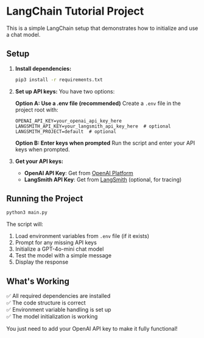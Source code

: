 # LangChain Tutorial Project

This is a simple LangChain setup that demonstrates how to initialize and use a chat model.

## Setup

1. **Install dependencies:**
   ```bash
   pip3 install -r requirements.txt
   ```

2. **Set up API keys:**
   You have two options:

   **Option A: Use a .env file (recommended)**
   Create a `.env` file in the project root with:
   ```
   OPENAI_API_KEY=your_openai_api_key_here
   LANGSMITH_API_KEY=your_langsmith_api_key_here  # optional
   LANGSMITH_PROJECT=default  # optional
   ```

   **Option B: Enter keys when prompted**
   Run the script and enter your API keys when prompted.

3. **Get your API keys:**
   - **OpenAI API Key**: Get from [OpenAI Platform](https://platform.openai.com/api-keys)
   - **LangSmith API Key**: Get from [LangSmith](https://smith.langchain.com/) (optional, for tracing)

## Running the Project

```bash
python3 main.py
```

The script will:
1. Load environment variables from `.env` file (if it exists)
2. Prompt for any missing API keys
3. Initialize a GPT-4o-mini chat model
4. Test the model with a simple message
5. Display the response

## What's Working

✅ All required dependencies are installed  
✅ The code structure is correct  
✅ Environment variable handling is set up  
✅ The model initialization is working  

You just need to add your OpenAI API key to make it fully functional! 